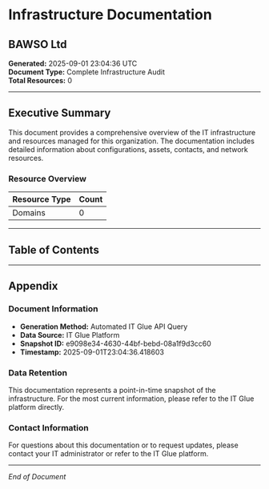 # Infrastructure Documentation
## BAWSO Ltd

**Generated:** 2025-09-01 23:04:36 UTC  
**Document Type:** Complete Infrastructure Audit  
**Total Resources:** 0

---

## Executive Summary

This document provides a comprehensive overview of the IT infrastructure and resources 
managed for this organization. The documentation includes detailed information about 
configurations, assets, contacts, and network resources.

### Resource Overview

| Resource Type | Count |
|--------------|-------|
| Domains | 0 |

---

## Table of Contents


---

## Appendix

### Document Information

- **Generation Method:** Automated IT Glue API Query
- **Data Source:** IT Glue Platform
- **Snapshot ID:** e9098e34-4630-44bf-bebd-08a1f9d3cc60
- **Timestamp:** 2025-09-01T23:04:36.418603

### Data Retention

This documentation represents a point-in-time snapshot of the infrastructure. 
For the most current information, please refer to the IT Glue platform directly.

### Contact Information

For questions about this documentation or to request updates, please contact 
your IT administrator or refer to the IT Glue platform.

---

*End of Document*
